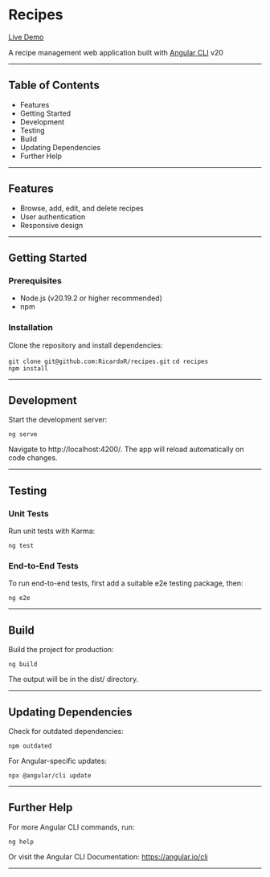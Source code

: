 # Recipes

[Live Demo](https://recipes-rrv.firebaseapp.com/recipes)

A recipe management web application built with [Angular CLI](https://github.com/angular/angular-cli) v20

---

## Table of Contents

- Features
- Getting Started
- Development
- Testing
- Build
- Updating Dependencies
- Further Help

---

## Features

- Browse, add, edit, and delete recipes
- User authentication
- Responsive design

---

## Getting Started

### Prerequisites

- Node.js (v20.19.2 or higher recommended)
- npm

### Installation

Clone the repository and install dependencies:

```git clone git@github.com:RicardoR/recipes.git```
```cd recipes```  
```npm install```

---

## Development

Start the development server:

```ng serve```

Navigate to http://localhost:4200/. The app will reload automatically on code changes.

---

## Testing

### Unit Tests

Run unit tests with Karma:

```ng test```

### End-to-End Tests

To run end-to-end tests, first add a suitable e2e testing package, then:

`ng e2e`

---

## Build

Build the project for production:

`ng build`

The output will be in the dist/ directory.

---

## Updating Dependencies

Check for outdated dependencies:

`npm outdated`

For Angular-specific updates:

`npx @angular/cli update`

---

## Further Help

For more Angular CLI commands, run:

`ng help`

Or visit the Angular CLI Documentation: https://angular.io/cli

---
